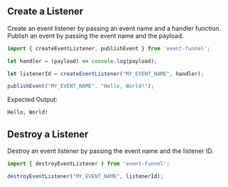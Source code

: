 ## Create a Listener
Create an event listener by passing an event name and a handler function. Publish an event by passing the event name and the payload.

```js
import { createEventListener, publishEvent } from 'event-funnel';

let handler = (payload) => console.log(payload);

let listenerId = createEventListener("MY_EVENT_NAME", handler);

publishEvent("MY_EVENT_NAME", "Hello, World!");
```

Expected Output:
```bash
Hello, World!
```

## Destroy a Listener
Destroy an event listener by passing the event name and the listener ID.

```js
import { destroyEventListener } from 'event-funnel';

destroyEventListener("MY_EVENT_NAME", listenerId);
```